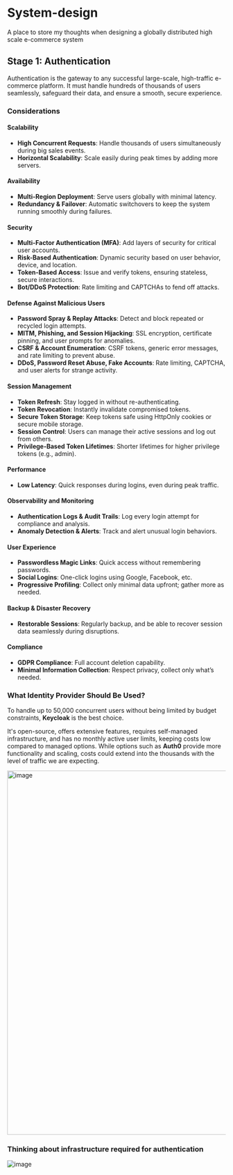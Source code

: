# System-design
A place to store my thoughts when designing a globally distributed high scale e-commerce system

## Stage 1: Authentication

Authentication is the gateway to any successful large-scale, high-traffic e-commerce platform. It must handle hundreds of thousands of users seamlessly, safeguard their data, and ensure a smooth, secure experience.

### Considerations

#### Scalability
- **High Concurrent Requests**: Handle thousands of users simultaneously during big sales events.
- **Horizontal Scalability**: Scale easily during peak times by adding more servers.

#### Availability
- **Multi-Region Deployment**: Serve users globally with minimal latency.
- **Redundancy & Failover**: Automatic switchovers to keep the system running smoothly during failures.

#### Security
- **Multi-Factor Authentication (MFA)**: Add layers of security for critical user accounts.
- **Risk-Based Authentication**: Dynamic security based on user behavior, device, and location.
- **Token-Based Access**: Issue and verify tokens, ensuring stateless, secure interactions.
- **Bot/DDoS Protection**: Rate limiting and CAPTCHAs to fend off attacks.

#### Defense Against Malicious Users
- **Password Spray & Replay Attacks**: Detect and block repeated or recycled login attempts.
- **MITM, Phishing, and Session Hijacking**: SSL encryption, certificate pinning, and user prompts for anomalies.
- **CSRF & Account Enumeration**: CSRF tokens, generic error messages, and rate limiting to prevent abuse.
- **DDoS, Password Reset Abuse, Fake Accounts**: Rate limiting, CAPTCHA, and user alerts for strange activity.

#### Session Management
- **Token Refresh**: Stay logged in without re-authenticating.
- **Token Revocation**: Instantly invalidate compromised tokens.
- **Secure Token Storage**: Keep tokens safe using HttpOnly cookies or secure mobile storage.
- **Session Control**: Users can manage their active sessions and log out from others.
- **Privilege-Based Token Lifetimes**: Shorter lifetimes for higher privilege tokens (e.g., admin).

#### Performance
- **Low Latency**: Quick responses during logins, even during peak traffic.

#### Observability and Monitoring
- **Authentication Logs & Audit Trails**: Log every login attempt for compliance and analysis.
- **Anomaly Detection & Alerts**: Track and alert unusual login behaviors.

#### User Experience
- **Passwordless Magic Links**: Quick access without remembering passwords.
- **Social Logins**: One-click logins using Google, Facebook, etc.
- **Progressive Profiling**: Collect only minimal data upfront; gather more as needed.

#### Backup & Disaster Recovery
- **Restorable Sessions**: Regularly backup, and be able to recover session data seamlessly during disruptions.

#### Compliance
- **GDPR Compliance**: Full account deletion capability.
- **Minimal Information Collection**: Respect privacy, collect only what’s needed.

### What Identity Provider Should Be Used?

To handle up to 50,000 concurrent users without being limited by budget constraints, **Keycloak** is the best choice.

It's open-source, offers extensive features, requires self-managed infrastructure, and has no monthly active user limits, keeping costs low compared to managed options. While options such as **Auth0** provide more functionality and scaling, costs could extend into the thousands with the level of traffic we are expecting.

<img width="837" alt="image" src="https://github.com/user-attachments/assets/682a0699-30b4-4a8c-976a-6a5e99fa5518">

### Thinking about infrastructure required for authentication
![image](https://github.com/user-attachments/assets/7cc9b679-556a-4433-851f-14c6420cf9f9)


